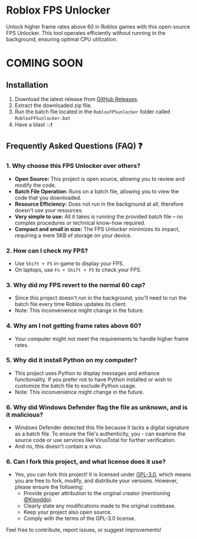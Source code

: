   # Roblox FPS Unlocker

Unlock higher frame rates above 60 in Roblox games with this open-source FPS Unlocker. This tool operates efficiently without running in the background, ensuring optimal CPU utilization.

# COMING SOON

## Installation

1. Download the latest release from [GitHub Releases](https://github.com/Kipoddo/RobloxFPSunlocker).
2. Extract the downloaded zip file.
3. Run the batch file located in the `RobloxFPSunlocker` folder called `RobloxFPSunlocker.bat`
4. Have a blast 💥❗


## Frequently Asked Questions (FAQ) ❓

### 1. Why choose this FPS Unlocker over others?

- **Open Source:** This project is open source, allowing you to review and modify the code.
- **Batch File Operation:** Runs on a batch file, allowing you to view the code that you downloaded.
- **Resource Efficiency:** Does not run in the background at all, therefore doesn't use your resources.
- **Very simple to use:** All it takes is running the provided batch file – no complex procedures or technical know-how required.
- **Compact and small in size:** The FPS Unlocker minimizes its impact, requiring a mere 5KB of storage on your device.

### 2. How can I check my FPS?

- Use `Shift + F5` in-game to display your FPS.
- On laptops, use `Fn + Shift + F5` to check your FPS.

### 3. Why did my FPS revert to the normal 60 cap?

- Since this project doesn't run in the background, you'll need to run the batch file every time Roblox updates its client.
- Note: This inconvenience might change in the future.

### 4. Why am I not getting frame rates above 60?

- Your computer might not meet the requirements to handle higher frame rates.

### 5. Why did it install Python on my computer?

- This project uses Python to display messages and enhance functionality. If you prefer not to have Python installed or wish to customize the batch file to exclude Python usage.
- Note: This inconvenience might change in the future.

### 6. Why did Windows Defender flag the file as unknown, and is it malicious?

- Windows Defender detected this file because it lacks a digital signature as a batch file. To ensure the file's authenticity, you - can examine the source code or use services like VirusTotal for further verification.
- And no, this doesn't contain a virus.

### 6. Can I fork this project, and what license does it use?

- Yes, you can fork this project! It is licensed under [GPL-3.0](https://opensource.org/licenses/GPL-3.0), which means you are free to fork, modify, and distribute your versions. However, please ensure the following:
  - Provide proper attribution to the original creator (mentioning [@Kipoddo](https://github.com/Kipoddo)).
  - Clearly state any modifications made to the original codebase.
  - Keep your project also open source.
  - Comply with the terms of the GPL-3.0 license.

Feel free to contribute, report issues, or suggest improvements!

